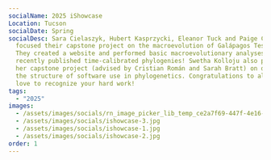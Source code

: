 ```yaml
---
socialName: 2025 iShowcase
Location: Tucson
socialDate: Spring
socialDesc: Sara Cielaszyk, Hubert Kasprzycki, Eleanor Tuck and Paige Cherry
  focused their capstone project on the macroevolution of Galápagos Testudinids.
  They created a website and performed basic macroevolutionary analyses on
  recently published time-calibrated phylogenies! Swetha Kolloju also presented
  her capstone project (advised by Cristian Román and Sarah Bratt) on describing
  the structure of software use in phylogenetics. Congratulations to all, we
  love to recognize your hard work!
tags:
  - "2025"
images:
  - /assets/images/socials/rn_image_picker_lib_temp_ce2a7f69-447f-4e16-ac1d-84d9acb8bc59.jpg
  - /assets/images/socials/ishowcase-3.jpg
  - /assets/images/socials/ishowcase-1.jpg
  - /assets/images/socials/ishowcase-2.jpg
order: 1
---
```

